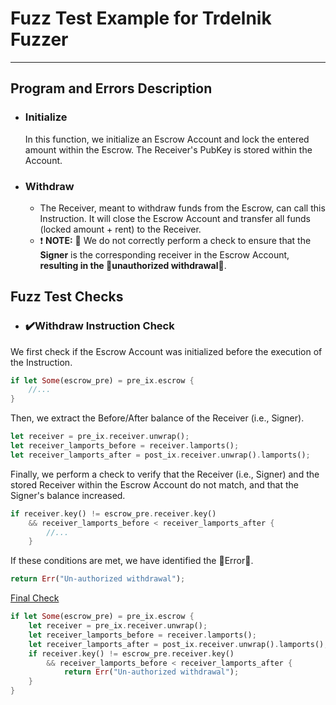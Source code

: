 # Fuzz Test Example for Trdelnik Fuzzer

---

## Program and Errors Description

- ### Initialize
    In this function, we initialize an Escrow Account and lock the entered amount within the Escrow. The Receiver's PubKey is stored within the Account.

- ### Withdraw
    - The Receiver, meant to withdraw funds from the Escrow, can call this Instruction. It will close the Escrow Account and transfer all funds (locked amount + rent) to the Receiver.
    - ❗ **NOTE:** 🐛 We do not correctly perform a check to ensure that the **Signer** is the corresponding receiver in the Escrow Account, **resulting in the 🚨unauthorized withdrawal🚨**.

## Fuzz Test Checks
- ### ✔️Withdraw Instruction Check
We first check if the Escrow Account was initialized before the execution of the Instruction.
```rust
if let Some(escrow_pre) = pre_ix.escrow {
    //...
}
```
Then, we extract the Before/After balance of the Receiver (i.e., Signer).
```rust
let receiver = pre_ix.receiver.unwrap();
let receiver_lamports_before = receiver.lamports();
let receiver_lamports_after = post_ix.receiver.unwrap().lamports();
```
Finally, we perform a check to verify that the Receiver (i.e., Signer) and the stored Receiver within the Escrow Account do not match, and that the Signer's balance increased.
```rust
if receiver.key() != escrow_pre.receiver.key()
    && receiver_lamports_before < receiver_lamports_after {
        //...
    }
```
If these conditions are met, we have identified the 🚨Error🚨.
```rust
return Err("Un-authorized withdrawal");
```

<u> Final Check </u>
```rust
if let Some(escrow_pre) = pre_ix.escrow {
    let receiver = pre_ix.receiver.unwrap();
    let receiver_lamports_before = receiver.lamports();
    let receiver_lamports_after = post_ix.receiver.unwrap().lamports();
    if receiver.key() != escrow_pre.receiver.key()
        && receiver_lamports_before < receiver_lamports_after {
            return Err("Un-authorized withdrawal");
    }
}
```
